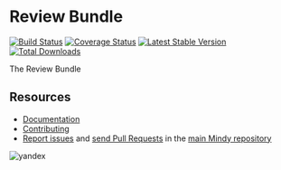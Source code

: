 # Review Bundle

[![Build Status](https://travis-ci.org/MindyPHP/ReviewBundle.svg?branch=master)](https://travis-ci.org/MindyPHP/ReviewBundle)
[![Coverage Status](https://img.shields.io/coveralls/MindyPHP/ReviewBundle.svg)](https://coveralls.io/r/MindyPHP/ReviewBundle)
[![Latest Stable Version](https://poser.pugx.org/mindy/review-bundle/v/stable.svg)](https://packagist.org/packages/mindy/review-bundle)
[![Total Downloads](https://poser.pugx.org/mindy/review-bundle/downloads.svg)](https://packagist.org/packages/mindy/review-bundle)

The Review Bundle

Resources
---------

  * [Documentation](https://mindy-cms.com/doc/current/bundles/review/index.html)
  * [Contributing](https://mindy-cms.com/doc/current/contributing/index.html)
  * [Report issues](https://github.com/MindyPHP/mindy/issues) and
    [send Pull Requests](https://github.com/MindyPHP/mindy/pulls)
    in the [main Mindy repository](https://github.com/MindyPHP/mindy)

![yandex](https://mc.yandex.ru/watch/43423684 "yandex")
